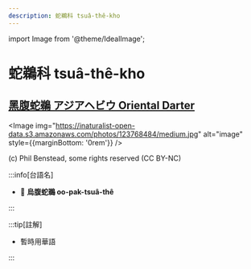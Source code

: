 ```yaml
---
description: 蛇鵜科 tsuâ-thê-kho
---
```


import Image from '@theme/IdealImage';

# 蛇鵜科 tsuâ-thê-kho

## [黑腹蛇鵜 アジアヘビウ Oriental Darter](https://ebird.org/species/darter2)

<Image img="https://inaturalist-open-data.s3.amazonaws.com/photos/123768484/medium.jpg" alt="image" style={{marginBottom: '0rem'}} />

<p className="image-caption">
(c) Phil Benstead, some rights reserved (CC BY-NC)
</p>

:::info[台語名]

- 🎯 **烏腹蛇鵜 oo-pak-tsuâ-thê**

:::

:::tip[註解]

- 暫時用華語

:::
